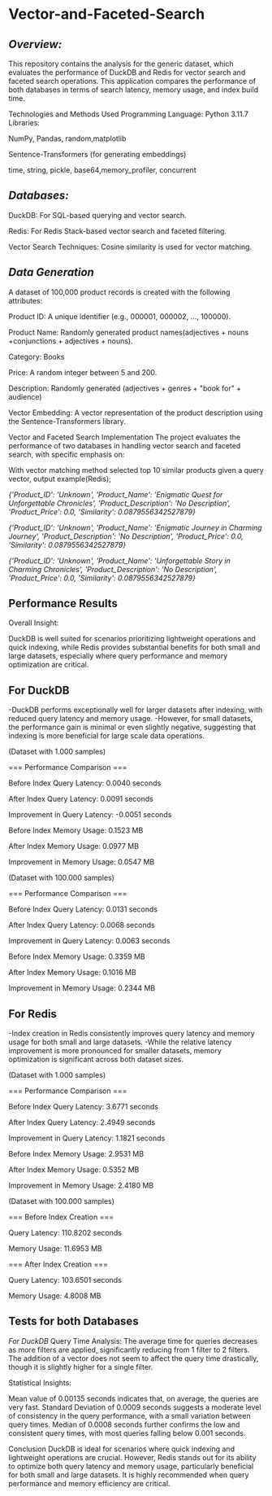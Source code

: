 # Vector-and-Faceted-Search


## *Overview:*

This repository contains the analysis for the generic dataset, which evaluates the performance of DuckDB and Redis for vector search and faceted search operations. This application compares the performance of both databases in terms of search latency, memory usage, and index build time.

Technologies and Methods Used
Programming Language: Python 3.11.7
Libraries:

NumPy, Pandas, random,matplotlib

Sentence-Transformers (for generating embeddings)

time, string, pickle, base64,memory_profiler, concurrent


## *Databases:*

DuckDB: For SQL-based querying and vector search.

Redis: For Redis Stack-based vector search and faceted filtering.

Vector Search Techniques: Cosine similarity is used for vector matching.


## *Data Generation*
A dataset of 100,000 product records is created with the following attributes:

Product ID: A unique identifier (e.g., 000001, 000002, …, 100000).

Product Name: Randomly generated product names(adjectives + nouns +conjunctions + adjectives + nouns).

Category: Books

Price: A random integer between 5 and 200.

Description: Randomly generated (adjectives + genres + "book for" + audience)

Vector Embedding: A vector representation of the product description using the Sentence-Transformers library.

Vector and Faceted Search Implementation
The project evaluates the performance of two databases in handling vector search and faceted search, with specific emphasis on:

With vector matching method selected top 10 similar products given a query vector, output example(Redis);

*{'Product_ID': 'Unknown', 'Product_Name': 'Enigmatic Quest for Unforgettable Chronicles', 'Product_Description': 'No Description', 'Product_Price': 0.0, 'Similarity': 0.0879556342527879}*

*{'Product_ID': 'Unknown', 'Product_Name': 'Enigmatic Journey in Charming Journey', 'Product_Description': 'No Description', 'Product_Price': 0.0, 'Similarity': 0.0879556342527879}*

*{'Product_ID': 'Unknown', 'Product_Name': 'Unforgettable Story in Charming Chronicles', 'Product_Description': 'No Description', 'Product_Price': 0.0, 'Similarity': 0.0879556342527879}*


## Performance Results
Overall Insight:

DuckDB is well suited for scenarios prioritizing lightweight operations and quick indexing, while Redis provides substantial benefits for both small and large datasets, especially where query performance and memory optimization are critical.


## For DuckDB
-DuckDB performs exceptionally well for larger datasets after indexing, with reduced query latency and memory usage. -However, for small datasets, the performance gain is minimal or even slightly negative, suggesting that indexing is more beneficial for large scale data operations.

(Dataset with 1.000 samples)

=== Performance Comparison ===

Before Index Query Latency: 0.0040 seconds

After Index Query Latency: 0.0091 seconds

Improvement in Query Latency: -0.0051 seconds

Before Index Memory Usage: 0.1523 MB

After Index Memory Usage: 0.0977 MB

Improvement in Memory Usage: 0.0547 MB

(Dataset with 100.000 samples)

=== Performance Comparison ===

Before Index Query Latency: 0.0131 seconds

After Index Query Latency: 0.0068 seconds

Improvement in Query Latency: 0.0063 seconds

Before Index Memory Usage: 0.3359 MB

After Index Memory Usage: 0.1016 MB

Improvement in Memory Usage: 0.2344 MB

## For Redis
-Index creation in Redis consistently improves query latency and memory usage for both small and large datasets. -While the relative latency improvement is more pronounced for smaller datasets, memory optimization is significant across both dataset sizes.

(Dataset with 1.000 samples)

=== Performance Comparison ===

Before Index Query Latency: 3.6771 seconds

After Index Query Latency: 2.4949 seconds

Improvement in Query Latency: 1.1821 seconds

Before Index Memory Usage: 2.9531 MB

After Index Memory Usage: 0.5352 MB

Improvement in Memory Usage: 2.4180 MB

(Dataset with 100.000 samples)

=== Before Index Creation ===

Query Latency: 110.8202 seconds

Memory Usage: 11.6953 MB

=== After Index Creation ===

Query Latency: 103.6501 seconds

Memory Usage: 4.8008 MB

## Tests for both Databases
*For DuckDB*
Query Time Analysis: The average time for queries decreases as more filters are applied, significantly reducing from 1 filter to 2 filters. The addition of a vector does not seem to affect the query time drastically, though it is slightly higher for a single filter.

Statistical Insights:

Mean value of 0.00135 seconds indicates that, on average, the queries are very fast. Standard Deviation of 0.0009 seconds suggests a moderate level of consistency in the query performance, with a small variation between query times. Median of 0.0008 seconds further confirms the low and consistent query times, with most queries falling below 0.001 seconds.

Conclusion
DuckDB is ideal for scenarios where quick indexing and lightweight operations are crucial.
However, Redis stands out for its ability to optimize both query latency and memory usage, particularly beneficial for both small and large datasets. It is highly recommended when query performance and memory efficiency are critical.

